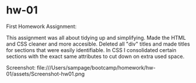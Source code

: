 # hw-01
First Homework Assignment:

This assignment was all about tidying up and simplifying. Made the HTML and CSS cleaner and more accesible. Deleted all "div" titles and made titles for sections that were easily identifiable. In CSS I consolidated certain sections with the exact same attributes to cut down on extra used space.

Screenshot:
file:///Users/sampage/bootcamp/homework/hw-01/assets/Screenshot-hw01.png